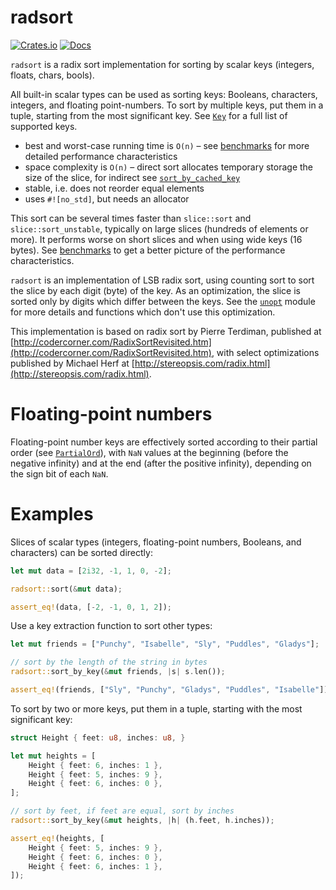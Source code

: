 # radsort

[![Crates.io](https://img.shields.io/crates/v/radsort.svg)](https://crates.io/crates/radsort)
[![Docs](https://docs.rs/radsort/badge.svg)](https://docs.rs/radsort)

`radsort` is a radix sort implementation for sorting by scalar keys
(integers, floats, chars, bools).

All built-in scalar types can be used as sorting keys: Booleans, characters,
integers, and floating point-numbers. To sort by multiple keys, put them in
a tuple, starting from the most significant key. See [`Key`] for a full list
of supported keys.

- best and worst-case running time is `O(n)` – see [benchmarks] for more
detailed performance characteristics
- space complexity is `O(n)` – direct sort allocates temporary storage the
size of the slice, for indirect see [`sort_by_cached_key`]
- stable, i.e. does not reorder equal elements
- uses `#![no_std]`, but needs an allocator

This sort can be several times faster than `slice::sort` and
`slice::sort_unstable`, typically on large slices (hundreds of elements or
more). It performs worse on short slices and when using wide keys
(16 bytes). See [benchmarks] to get a better picture of the performance
characteristics.

`radsort` is an implementation of LSB radix sort, using counting sort to
sort the slice by each digit (byte) of the key. As an optimization, the
slice is sorted only by digits which differ between the keys. See the
[`unopt`] module for more details and functions which don't use this
optimization.

This implementation is based on radix sort by Pierre Terdiman,
published at
[http://codercorner.com/RadixSortRevisited.htm](http://codercorner.com/RadixSortRevisited.htm),
with select optimizations published by Michael Herf at
[http://stereopsis.com/radix.html](http://stereopsis.com/radix.html).

# Floating-point numbers

Floating-point number keys are effectively sorted according to their partial
order (see [`PartialOrd`]), with `NaN` values at the beginning (before the
negative infinity) and at the end (after the positive infinity), depending
on the sign bit of each `NaN`.

# Examples

Slices of scalar types (integers, floating-point numbers, Booleans, and
characters) can be sorted directly:
```rust
let mut data = [2i32, -1, 1, 0, -2];

radsort::sort(&mut data);

assert_eq!(data, [-2, -1, 0, 1, 2]);
```

Use a key extraction function to sort other types:
```rust
let mut friends = ["Punchy", "Isabelle", "Sly", "Puddles", "Gladys"];

// sort by the length of the string in bytes
radsort::sort_by_key(&mut friends, |s| s.len());

assert_eq!(friends, ["Sly", "Punchy", "Gladys", "Puddles", "Isabelle"]);
```

To sort by two or more keys, put them in a tuple, starting with the most
significant key:
```rust
struct Height { feet: u8, inches: u8, }

let mut heights = [
    Height { feet: 6, inches: 1 },
    Height { feet: 5, inches: 9 },
    Height { feet: 6, inches: 0 },
];

// sort by feet, if feet are equal, sort by inches
radsort::sort_by_key(&mut heights, |h| (h.feet, h.inches));

assert_eq!(heights, [
    Height { feet: 5, inches: 9 },
    Height { feet: 6, inches: 0 },
    Height { feet: 6, inches: 1 },
]);
```

[`Key`]: https://docs.rs/radsort/latest/radsort/trait.Key.html
[`unopt`]: https://docs.rs/radsort/latest/radsort/unopt/index.html
[benchmarks]: https://github.com/JakubValtar/radsort/wiki/Benchmarks
[`sort_by_cached_key`]: https://docs.rs/radsort/latest/radsort/fn.sort_by_cached_key.html
[`PartialOrd`]: https://doc.rust-lang.org/std/cmp/trait.PartialOrd.html
